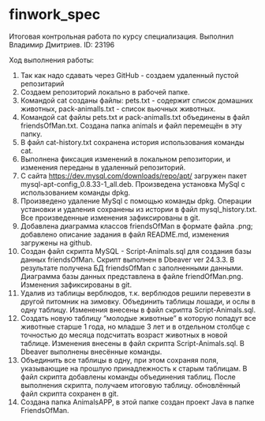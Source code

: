 # finwork_spec
Итоговая контрольная работа по курсу специализация. Выполнил Владимир Дмитриев. ID: 23196

Ход выполнения работы:

1. Так как надо сдавать через GitHub - создаем удаленный пустой репозитарий
2. Создаем репозиторий локально в рабочей папке.
3. Командой cat созданы файлы: pets.txt - содержит список домашних животных, pack-animalls.txt - список вьючных животных.
4. Командой cat файлы pets.txt и pack-animalls.txt объединены в файл friendsOfMan.txt. Создана папка animals и файл перемещён в эту папку.
5. В файл cat-history.txt сохранена история использования команды cat.
6. Выполнена фиксация изменений в локальном репозитории, и изменения переданы в удаленный репозиторий.
7. С сайта https://dev.mysql.com/downloads/repo/apt/ загружен пакет mysql-apt-config_0.8.33-1_all.deb. Произведена установка MySql с использованием команды dpkg.
8. Произведено удаление MySql с помощью команды dpkg. Операции установки и удаления сохранены из истории в файл mysql_history.txt. Все произведенные изменения зафиксированы в git.
9. Добавлена диаграмма классов friendsOfMan в формате файла .png; добавлено описание задания в файл README.md, изменения загружены на github.
10. Создан файл скрипта MySQL - Script-Animals.sql для создания базы данных friendsOfMan. Скрипт выполнен в Dbeaver ver 24.3.3. В результате получена БД friendsOfMan с заполненными данными. Диаграмма базы данных представлена в файле friendOfMan.png. Изменения зафиксированы в git.
11. Удалив из таблицы верблюдов, т.к. верблюдов решили перевезти в другой питомник на зимовку. Объединить таблицы лошади, и ослы в одну таблицу. Изменения внесены в файл скрипта Script-Animals.sql.
12. Создать новую таблицу “молодые животные” в которую попадут все животные старше 1 года, но младше 3 лет и в отдельном столбце с точностью до месяца подсчитать возраст животных в новой таблице. Изменения внесены в файл скрипта Script-Animals.sql. В Dbeaver выполнены внесённые команды.
13. Объединить все таблицы в одну, при этом сохраняя поля, указывающие на прошлую принадлежность к старым таблицам. В файл скрипта добавлены команды объединения таблиц. После выполнения скрипта, получаем итоговую таблицу. обновлённый файл скрипта сохранен в git.
14. Создана папка AnimalsAPP, в этой папке создан проект Java в папке FriendsOfMan. 



